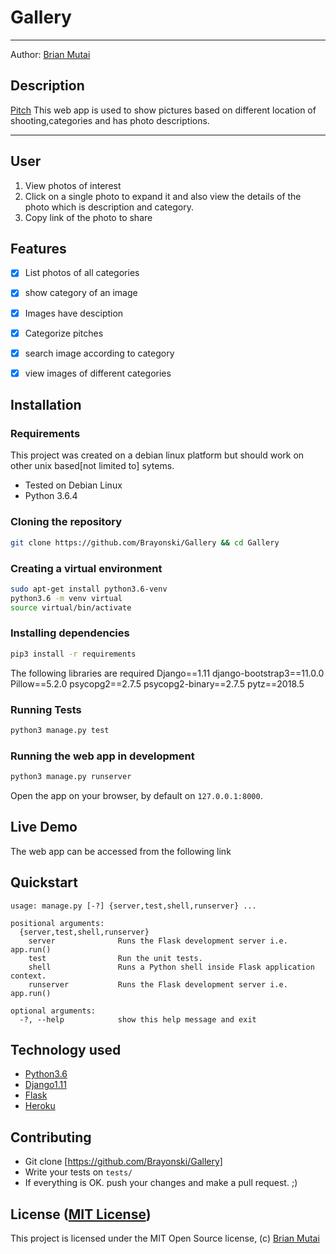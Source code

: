 Gallery
===================

- - - -
Author: [Brian Mutai](https://github.com/brayonski)
## Description
[Pitch](https://github.com/Brayonski/Gallery) This web app is used to show pictures based on different location of shooting,categories and has photo descriptions. 

------------------------------------------------------------------------

## User 

1. View photos of interest
2. Click on a single photo to expand it and also view the details of the photo which is description and category.
3. Copy link of the photo to share

## Features

+ [x] List photos of all categories
+ [x] show category of an image
+ [x] Images have desciption
+ [x] Categorize pitches
+ [x] search image according to category
+ [x] view images of different categories



## Installation

### Requirements
This project was created on a debian linux platform but should work on other unix based[not limited to] sytems.
* Tested on Debian Linux
* Python 3.6.4

### Cloning the repository
```bash
git clone https://github.com/Brayonski/Gallery && cd Gallery
```

### Creating a virtual environment
```bash
sudo apt-get install python3.6-venv
python3.6 -m venv virtual
source virtual/bin/activate
```

### Installing dependencies
```bash
pip3 install -r requirements
```
The following libraries are required
Django==1.11
django-bootstrap3==11.0.0
Pillow==5.2.0
psycopg2==2.7.5
psycopg2-binary==2.7.5
pytz==2018.5


### Running Tests
```bash
python3 manage.py test
```

### Running the web app in development
```bash
python3 manage.py runserver
```
Open the app on your browser, by default on `127.0.0.1:8000`.

## Live Demo

The web app can be accessed from the following link


## Quickstart

```
usage: manage.py [-?] {server,test,shell,runserver} ...

positional arguments:
  {server,test,shell,runserver}
    server              Runs the Flask development server i.e. app.run()
    test                Run the unit tests.
    shell               Runs a Python shell inside Flask application context.
    runserver           Runs the Flask development server i.e. app.run()

optional arguments:
  -?, --help            show this help message and exit
```

## Technology used

* [Python3.6](https://www.python.org/)
* [Django1.11](https://www.djangoproject.com/)
* [Flask](http://flask.pocoo.org/)
* [Heroku](https://heroku.com)

## Contributing

- Git clone [https://github.com/Brayonski/Gallery]
- Write your tests on `tests/`
- If everything is OK. push your changes and make a pull request. ;)

## License ([MIT License](http://choosealicense.com/licenses/mit/))

This project is licensed under the MIT Open Source license, (c) [Brian Mutai](https://github.com/Brayonski/Gallery)
